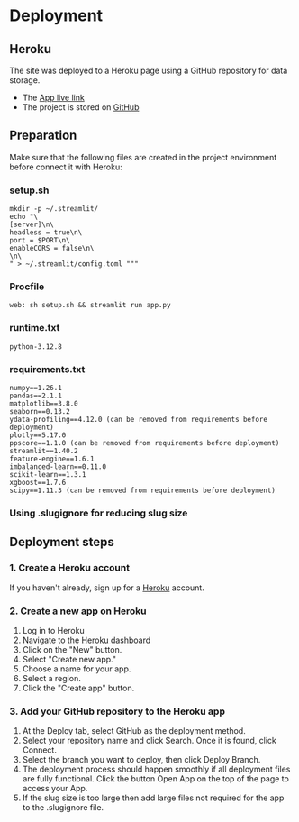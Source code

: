 # Deployment

## Heroku
The site was deployed to a Heroku page using a GitHub repository for data storage.

* The [App live link](https://analyse-predict-house-market-5a00f7807683.herokuapp.com/)
* The project is stored on [GitHub](https://github.com/Fl0W97/ci-c5-housing-market-prices)

## Preparation

Make sure that the following files are created in the project environment before connect it with Heroku:

### setup.sh
    mkdir -p ~/.streamlit/
    echo "\
    [server]\n\
    headless = true\n\
    port = $PORT\n\
    enableCORS = false\n\
    \n\
    " > ~/.streamlit/config.toml """

### Procfile
    web: sh setup.sh && streamlit run app.py

### runtime.txt
    python-3.12.8

### requirements.txt
    numpy==1.26.1
    pandas==2.1.1
    matplotlib==3.8.0
    seaborn==0.13.2
    ydata-profiling==4.12.0 (can be removed from requirements before deployment)
    plotly==5.17.0
    ppscore==1.1.0 (can be removed from requirements before deployment)
    streamlit==1.40.2
    feature-engine==1.6.1
    imbalanced-learn==0.11.0
    scikit-learn==1.3.1
    xgboost==1.7.6
    scipy==1.11.3 (can be removed from requirements before deployment)


### Using .slugignore for reducing slug size

## Deployment steps

### 1. Create a Heroku account

If you haven't already, sign up for a [Heroku](https://www.heroku.com) account.

### 2. Create a new app on Heroku

1. Log in to Heroku
2. Navigate to the [Heroku dashboard](https://dashboard.heroku.com/apps)
3. Click on the "New" button.
4. Select "Create new app."
5. Choose a name for your app.
6. Select a region.
7. Click the "Create app" button.

### 3. Add your GitHub repository to the Heroku app

1. At the Deploy tab, select GitHub as the deployment method.
2. Select your repository name and click Search. Once it is found, click Connect.
3. Select the branch you want to deploy, then click Deploy Branch.
4. The deployment process should happen smoothly if all deployment files are fully functional. Click the button Open App on the top of the page to access your App.
5. If the slug size is too large then add large files not required for the app to the .slugignore file.
